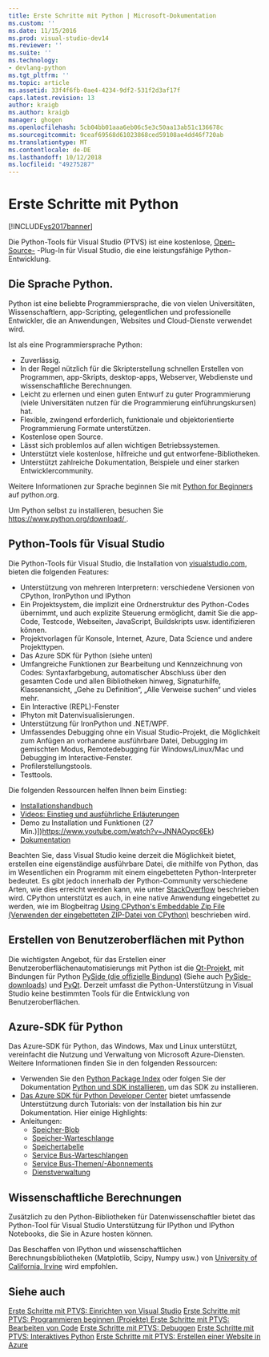 ```yaml
---
title: Erste Schritte mit Python | Microsoft-Dokumentation
ms.custom: ''
ms.date: 11/15/2016
ms.prod: visual-studio-dev14
ms.reviewer: ''
ms.suite: ''
ms.technology:
- devlang-python
ms.tgt_pltfrm: ''
ms.topic: article
ms.assetid: 33f4f6fb-0ae4-4234-9df2-531f2d3af17f
caps.latest.revision: 13
author: kraigb
ms.author: kraigb
manager: ghogen
ms.openlocfilehash: 5cb04bb01aaa6eb06c5e3c50aa13ab51c136678c
ms.sourcegitcommit: 9ceaf69568d61023868ced59108ae4dd46f720ab
ms.translationtype: MT
ms.contentlocale: de-DE
ms.lasthandoff: 10/12/2018
ms.locfileid: "49275287"
---
```

# <a name="getting-started-with-python"></a>Erste Schritte mit Python
[!INCLUDE[vs2017banner](../includes/vs2017banner.md)]

Die Python-Tools für Visual Studio (PTVS) ist eine kostenlose, [Open-Source-](https://github.com/Microsoft/ptvs) -Plug-In für Visual Studio, die eine leistungsfähige Python-Entwicklung.  
  
## <a name="python-the-language"></a>Die Sprache Python.
  
Python ist eine beliebte Programmiersprache, die von vielen Universitäten, Wissenschaftlern, app-Scripting, gelegentlichen und professionelle Entwickler, die an Anwendungen, Websites und Cloud-Dienste verwendet wird.

Ist als eine Programmiersprache Python:
  
- Zuverlässig.
- In der Regel nützlich für die Skripterstellung schnellen Erstellen von Programmen, app-Skripts, desktop-apps, Webserver, Webdienste und wissenschaftliche Berechnungen.
- Leicht zu erlernen und einen guten Entwurf zu guter Programmierung (viele Universitäten nutzen für die Programmierung einführungskursen) hat.
- Flexible, zwingend erforderlich, funktionale und objektorientierte Programmierung Formate unterstützen.
- Kostenlose open Source.
- Lässt sich problemlos auf allen wichtigen Betriebssystemen.  
- Unterstützt viele kostenlose, hilfreiche und gut entworfene-Bibliotheken.  
- Unterstützt zahlreiche Dokumentation, Beispiele und einer starken Entwicklercommunity.  

Weitere Informationen zur Sprache beginnen Sie mit [Python for Beginners](https://www.python.org/about/gettingstarted/) auf python.org.

Um Python selbst zu installieren, besuchen Sie [ https://www.python.org/download/ ](https://www.python.org/download/).
 
  
## <a name="python-tools-for-visual-studio"></a>Python-Tools für Visual Studio
  
Die Python-Tools für Visual Studio, die Installation von [visualstudio.com](https://www.visualstudio.com/en-us/explore/python-vs), bieten die folgenden Features:  
  
- Unterstützung von mehreren Interpretern: verschiedene Versionen von CPython, IronPython und IPython  
- Ein Projektsystem, die implizit eine Ordnerstruktur des Python-Codes übernimmt, und auch explizite Steuerung ermöglicht, damit Sie die app-Code, Testcode, Webseiten, JavaScript, Buildskripts usw. identifizieren können.  
- Projektvorlagen für Konsole, Internet, Azure, Data Science und andere Projekttypen.    
- Das Azure SDK für Python (siehe unten)    
- Umfangreiche Funktionen zur Bearbeitung und Kennzeichnung von Codes: Syntaxfarbgebung, automatischer Abschluss über den gesamten Code und allen Bibliotheken hinweg, Signaturhilfe, Klassenansicht, „Gehe zu Definition“, „Alle Verweise suchen“ und vieles mehr.    
- Ein Interactive (REPL)-Fenster
- IPhyton mit Datenvisualisierungen.
- Unterstützung für IronPython und .NET/WPF.    
- Umfassendes Debugging ohne ein Visual Studio-Projekt, die Möglichkeit zum Anfügen an vorhandene ausführbare Datei, Debugging im gemischten Modus, Remotedebugging für Windows/Linux/Mac und Debugging im Interactive-Fenster.   
- Profilerstellungstools.  
- Testtools.  
  
Die folgenden Ressourcen helfen Ihnen beim Einstieg:

- [Installationshandbuch](https://github.com/Microsoft/PTVS/wiki/PTVS-Installation)    
- [Videos: Einstieg und ausführliche Erläuterungen](https://www.youtube.com/playlist?list=PLReL099Y5nRdLgGAdrb_YeTdEnd23s6Ff)  
- Demo zu Installation und Funktionen (27 Min.)])https://www.youtube.com/watch?v=JNNAOypc6Ek)  
- [Dokumentation](https://github.com/Microsoft/PTVS/wiki)  


Beachten Sie, dass Visual Studio keine derzeit die Möglichkeit bietet, erstellen eine eigenständige ausführbare Datei, die mithilfe von Python, das im Wesentlichen ein Programm mit einem eingebetteten Python-Interpreter bedeutet. Es gibt jedoch innerhalb der Python-Community verschiedene Arten, wie dies erreicht werden kann, wie unter [StackOverflow](http://stackoverflow.com/questions/5458048/how-to-make-a-python-script-standalone-executable-to-run-without-any-dependency) beschrieben wird. CPython unterstützt es auch, in eine native Anwendung eingebettet zu werden, wie im Blogbeitrag [Using CPython's Embeddable Zip File (Verwenden der eingebetteten ZIP-Datei von CPython)](https://blogs.msdn.microsoft.com/pythonengineering/2016/04/26/cpython-embeddable-zip-file/) beschrieben wird.
  
## <a name="building-ui-with-python"></a>Erstellen von Benutzeroberflächen mit Python  

Die wichtigsten Angebot, für das Erstellen einer Benutzeroberflächenautomatisierungs mit Python ist die [Qt-Projekt](https://www.qt.io/qt-for-application-development/), mit Bindungen für Python [PySide (die offizielle Bindung)](http://wiki.qt.io/PySide) (Siehe auch [PySide-downloads](https://download.qt.io/official_releases/pyside/.)) und [PyQt](https://wiki.python.org/moin/PyQt). Derzeit umfasst die Python-Unterstützung in Visual Studio keine bestimmten Tools für die Entwicklung von Benutzeroberflächen.

## <a name="azure-sdk-for-python"></a>Azure-SDK für Python
  
Das Azure-SDK für Python, das Windows, Max und Linux unterstützt, vereinfacht die Nutzung und Verwaltung von Microsoft Azure-Diensten. Weitere Informationen finden Sie in den folgenden Ressourcen: 

- Verwenden Sie den [Python Package Index](https://pypi.python.org/pypi/azure) oder folgen Sie der Dokumentation [Python und SDK installieren](https://azure.microsoft.com/documentation/articles/python-how-to-install/), um das SDK zu installieren. 
- [Das Azure SDK für Python Developer Center](https://azure.microsoft.com/develop/python/) bietet umfassende Unterstützung durch Tutorials: von der Installation bis hin zur Dokumentation.  Hier einige Highlights:  
- Anleitungen:
  - [Speicher-Blob](https://azure.microsoft.com/develop/python/how-to-guides/blob-service/)  
  - [Speicher-Warteschlange](https://azure.microsoft.com/develop/python/how-to-guides/queue-service/)  
  - [Speichertabelle](https://azure.microsoft.com/develop/python/how-to-guides/table-service/)  
  - [Service Bus-Warteschlangen](https://azure.microsoft.com/develop/python/how-to-guides/service-bus-queues/)
  - [Service Bus-Themen/-Abonnements](https://azure.microsoft.com/develop/python/how-to-guides/service-bus-topics/) 
  - [Dienstverwaltung](https://azure.microsoft.com/develop/python/how-to-guides/service-management/)  

## <a name="scientific-computing"></a>Wissenschaftliche Berechnungen

Zusätzlich zu den Python-Bibliotheken für Datenwissenschaftler bietet das Python-Tool für Visual Studio Unterstützung für IPython und IPython Notebooks, die Sie in Azure hosten können.

Das Beschaffen von IPython und wissenschaftlichen Berechnungsbibliotheken (Matplotlib, Scipy, Numpy usw.) von [University of California, Irvine](http://www.lfd.uci.edu/~gohlke/pythonlibs/#scipy-stack) wird empfohlen.  
  
## <a name="see-also"></a>Siehe auch  

[Erste Schritte mit PTVS: Einrichten von Visual Studio](../python/getting-started-with-ptvs-setting-up-visual-studio.md)
[Erste Schritte mit PTVS: Programmieren beginnen (Projekte) ](../python/getting-started-with-ptvs-start-coding-projects.md)
[Erste Schritte mit PTVS: Bearbeiten von Code](../python/getting-started-with-ptvs-editing-code.md)
[Erste Schritte mit PTVS: Debuggen](../python/getting-started-with-ptvs-debugging.md)
[Erste Schritte mit PTVS: Interaktives Python](../python/getting-started-with-ptvs-interactive-python.md)
[Erste Schritte mit PTVS: Erstellen einer Website in Azure](../python/getting-started-with-ptvs-building-a-website-in-azure.md)

